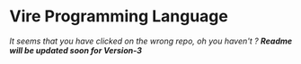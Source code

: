 # Vire Programming Language
*It seems that you have clicked on the wrong repo,
oh you haven't ?*
***Readme will be updated soon for Version-3***
